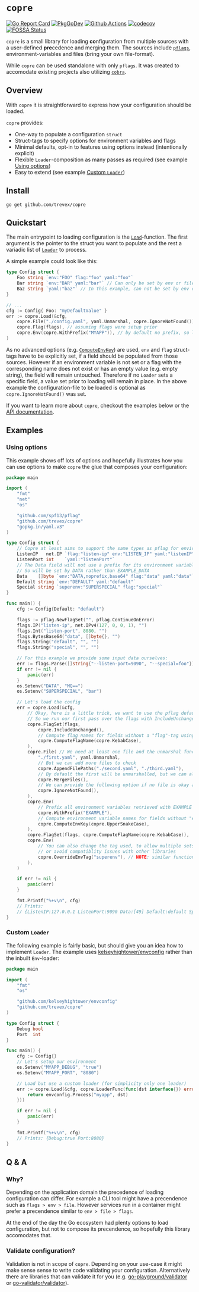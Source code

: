 # `copre`

[![Go Report Card](https://goreportcard.com/badge/github.com/trevex/copre)](https://goreportcard.com/report/github.com/trevex/copre)
[![PkgGoDev](https://pkg.go.dev/badge/mod/github.com/trevex/copre)](https://pkg.go.dev/github.com/trevex/copre#section-documentation)
[![Github Actions](https://github.com/trevex/copre/actions/workflows/tests.yaml/badge.svg)](https://github.com/trevex/copre/actions)
[![codecov](https://codecov.io/gh/trevex/copre/branch/main/graph/badge.svg?token=BMKV7KD2M8)](https://codecov.io/gh/trevex/copre)
[![FOSSA Status](https://app.fossa.com/api/projects/custom%2B29362%2Fgithub.com%2Ftrevex%2Fcopre.svg?type=shield)](https://app.fossa.com/projects/custom%2B29362%2Fgithub.com%2Ftrevex%2Fcopre?ref=badge_shield)

`copre` is a small library for loading **co**nfiguration from multiple sources with a user-defined **pre**cedence and merging them. The sources include [`pflags`](https://github.com/spf13/pflag), environment-variables and files (bring your own file-format).

While `copre` can be used standalone with only `pflags`. It was created to accomodate existing projects also utilizing [`cobra`](https://github.com/spf13/cobra).

## Overview

With `copre` it is straightforward to express how your configuration should be loaded.

`copre` provides:

* One-way to populate a configuration `struct`
* Struct-tags to specify options for environment variables and flags
* Minimal defaults, opt-in to features using options instead (intentionally explicit)
* Flexible `Loader`-composition as many passes as required (see example [Using options](https://github.com/trevex/copre#using-options))
* Easy to extend (see example [Custom `Loader`](https://github.com/trevex/copre#custom-loader))

## Install

```
go get github.com/trevex/copre
```

## Quickstart

The main entrypoint to loading configuration is the [`Load`](https://pkg.go.dev/github.com/trevex/copre#Load)-function.
The first argument is the pointer to the struct you want to populate and the rest a variadic list of [`Loader`](https://pkg.go.dev/github.com/trevex/copre#Loader) to process.

A simple example could look like this:
```go
type Config struct {
    Foo string `env:"FOO" flag:"foo" yaml:"foo"`
    Bar string `env:"BAR" yaml:"bar"` // Can only be set by env or file
    Baz string `yaml:"baz"` // In this example, can not be set by env or flag
}

// ...
cfg := Config{ Foo: "myDefaultValue" }
err := copre.Load(&cfg,
    copre.File("./config.yaml", yaml.Unmarshal, copre.IgnoreNotFound()),
    copre.Flag(flags), // assuming flags were setup prior
    copre.Env(copre.WithPrefix("MYAPP")), // by default no prefix, so let's set it explicitly
)
```
As no advanced options (e.g. [`ComputeEnvKey`](https://pkg.go.dev/github.com/trevex/copre#ComputeEnvKey)) are used, `env` and `flag` struct-tags have to be explicitly set,
if a field should be populated from those sources. However if an environment variable is not set or a flag with the corresponding name does not exist or has an empty value (e.g. empty string), the field will remain untouched. Therefore if no `Loader` sets a specific field, a value set prior to loading will remain in place.
In the above example the configuration-file to be loaded is optional as `copre.IgnoreNotFound()` was set.

If you want to learn more about `copre`, checkout the examples below or the [API documentation](https://pkg.go.dev/github.com/trevex/copre#section-documentation).

## Examples

### Using options

This example shows off lots of options and hopefully illustrates how you can use
options to make `copre` the glue that composes your configuration:
```go
package main

import (
	"fmt"
	"net"
	"os"

	"github.com/spf13/pflag"
	"github.com/trevex/copre"
	"gopkg.in/yaml.v3"
)

type Config struct {
	// Copre at least aims to support the same types as pflag for environment variables
	ListenIP   net.IP `flag:"listen-ip" env:"LISTEN_IP" yaml:"listenIP"`
	ListenPort int    `yaml:"listenPort"`
	// The Data field will not use a prefix for its environment variable!
	// So will be set by DATA rather than EXAMPLE_DATA
	Data    []byte `env:"DATA,noprefix,base64" flag:"data" yaml:"data"`
	Default string `env:"DEFAULT" yaml:"default"`
	Special string `superenv:"SUPERSPECIAL" flag:"special"`
}

func main() {
	cfg := Config{Default: "default"}

	flags := pflag.NewFlagSet("", pflag.ContinueOnError)
	flags.IP("listen-ip", net.IPv4(127, 0, 0, 1), "")
	flags.Int("listen-port", 8080, "")
	flags.BytesBase64("data", []byte{}, "")
	flags.String("default", "", "")
	flags.String("special", "", "")

	// For this example we provide some input data ourselves:
	err := flags.Parse([]string{"--listen-port=9090", "--special=foo"})
	if err != nil {
		panic(err)
	}
	os.Setenv("DATA", "MQ==")
	os.Setenv("SUPERSPECIAL", "bar")

	// Let's load the config
	err = copre.Load(&cfg,
		// Okay, here is a little trick, we want to use the pflag defaults in our struct.
		// So we run our first pass over the flags with IncludeUnchanged and later without.
		copre.FlagSet(flags,
			copre.IncludeUnchanged(),
			// Compute flag names for fields without a "flag"-tag using kebab-case
			copre.ComputeFlagName(copre.KebabCase),
		),
		copre.File( // We need at least one file and the unmarshal function
			"./first.yaml", yaml.Unmarshal,
			// But we can add more files to check
			copre.AppendFilePaths("./second.yaml", "./third.yaml"),
			// By default the first will be unmarshalled, but we can also merge all available files
			copre.MergeFiles(),
			// We can provide the following option if no file is okay as well
			copre.IgnoreNotFound(),
		),
		copre.Env(
			// Prefix all environment variables retrieved with EXAMPLE unless noprefix is set in tag
			copre.WithPrefix("EXAMPLE"),
			// Compute environment variable names for fields without "env"-tag
			copre.ComputeEnvKey(copre.UpperSnakeCase),
		),
		copre.FlagSet(flags, copre.ComputeFlagName(copre.KebabCase)),
		copre.Env(
			// You can also change the tag used, to allow multiple sets of precedences
			// or avoid compatiblity issues with other libraries
			copre.OverrideEnvTag("superenv"), // NOTE: similar functionality exists for flags
		),
	)

	if err != nil {
		panic(err)
	}

	fmt.Printf("%+v\n", cfg)
	// Prints:
	// {ListenIP:127.0.0.1 ListenPort:9090 Data:[49] Default:default Special:bar}
}
```

### Custom `Loader`

The following example is fairly basic, but should give you an idea how to implement `Loader`. The example uses [kelseyhightower/envconfig](https://github.com/kelseyhightower/envconfig) rather than the inbuilt `Env`-loader:
```go
package main

import (
	"fmt"
	"os"

	"github.com/kelseyhightower/envconfig"
	"github.com/trevex/copre"
)

type Config struct {
	Debug bool
	Port  int
}

func main() {
	cfg := Config{}
	// Let's setup our environment
	os.Setenv("MYAPP_DEBUG", "true")
	os.Setenv("MYAPP_PORT", "8080")

	// Load but use a custom loader (for simplicity only one loader)
	err := copre.Load(&cfg, copre.LoaderFunc(func(dst interface{}) error {
		return envconfig.Process("myapp", dst)
	}))

	if err != nil {
		panic(err)
	}

	fmt.Printf("%+v\n", cfg)
	// Prints: {Debug:true Port:8080}
}
```

## Q & A

### Why?

Depending on the application domain the precedence of loading configuration can differ.
For example a CLI tool might have a precendence such as `flags > env > file`.
However services run in a container might prefer a precendence similar to `env > file > flags`.

At the end of the day the Go ecosystem had plenty options to load configuration,
but not to compose its precendence, so hopefully this library accomodates that.

### Validate configuration?

Validation is not in scope of `copre`. Depending on your use-case it might make sense sense to write code validating your configuration. Alternatively there are libraries that can validate it for you (e.g. [go-playground/validator](https://github.com/go-playground/validator) or [go-validator/validator](https://github.com/go-validator/validator)).
